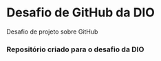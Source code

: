 # Desafio de GitHub da DIO
Desafio de projeto sobre GitHub
### Repositório criado para o desafio da DIO
